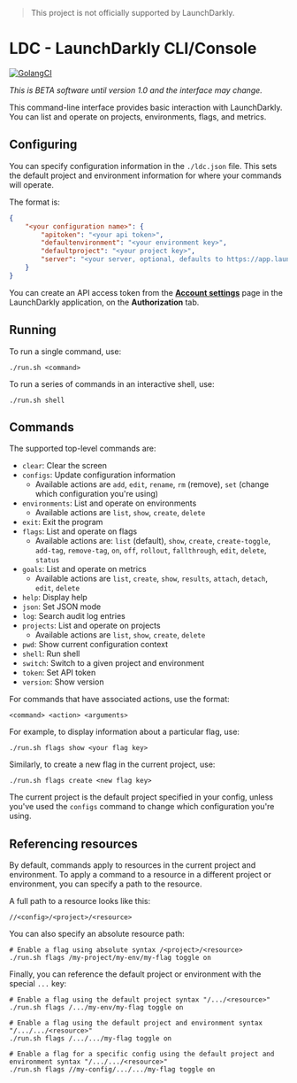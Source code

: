 > This project is not officially supported by LaunchDarkly.

# LDC - LaunchDarkly CLI/Console

[![GolangCI](https://golangci.com/badges/github.com/golangci/golangci-lint.svg)](https://golangci.com)

*This is BETA software until version 1.0 and the interface may change.*

This command-line interface provides basic interaction with LaunchDarkly. You can list and operate on projects, environments, flags, and metrics.

## Configuring

You can specify configuration information in the `./ldc.json` file. This sets the default project and environment information for where your commands will operate.

The format is:

```json
{
    "<your configuration name>": {
        "apitoken": "<your api token>",
        "defaultenvironment": "<your environment key>",
        "defaultproject": "<your project key>",
        "server": "<your server, optional, defaults to https://app.launchdarkly.com>"
    }
}
```

You can create an API access token from the [**Account settings**](https://app.launchdarkly.com/settings) page in the LaunchDarkly application, on the **Authorization** tab.

## Running

To run a single command, use:

```
./run.sh <command>
```

To run a series of commands in an interactive shell, use:

```
./run.sh shell
```

## Commands

The supported top-level commands are:

* `clear`: Clear the screen
* `configs`: Update configuration information
  * Available actions are `add`, `edit`, `rename`, `rm` (remove), `set` (change which configuration you're using)
* `environments`: List and operate on environments
  * Available actions are `list`, `show`, `create`, `delete`
* `exit`: Exit the program
* `flags`: List and operate on flags
  * Available actions are: `list` (default), `show`, `create`, `create-toggle`, `add-tag`, `remove-tag`, `on`, `off`, `rollout`, `fallthrough`, `edit`, `delete`, `status`
* `goals`: List and operate on metrics
  * Available actions are `list`, `create`, `show`, `results`, `attach`, `detach`, `edit`, `delete`
* `help`: Display help
* `json`: Set JSON mode
* `log`: Search audit log entries
* `projects`: List and operate on projects
  * Available actions are `list`, `show`, `create`, `delete`
* `pwd`: Show current configuration context
* `shell`: Run shell
* `switch`: Switch to a given project and environment
* `token`: Set API token
* `version`: Show version

For commands that have associated actions, use the format:

```
<command> <action> <arguments>
```

For example, to display information about a particular flag, use:

```
./run.sh flags show <your flag key>
```

Similarly, to create a new flag in the current project, use:

```
./run.sh flags create <new flag key>
```

The current project is the default project specified in your config, unless you've used the `configs` command to change which configuration you're using.

## Referencing resources

By default, commands apply to resources in the current project and environment. To apply a command to a resource in a different project or environment, you can specify a path to the resource.

A full path to a resource looks like this:

```
//<config>/<project>/<resource>
```

You can also specify an absolute resource path:

```
# Enable a flag using absolute syntax /<project>/<resource>
./run.sh flags /my-project/my-env/my-flag toggle on
```

Finally, you can reference the default project or environment with the special `...` key:

```
# Enable a flag using the default project syntax "/.../<resource>"
./run.sh flags /.../my-env/my-flag toggle on

# Enable a flag using the default project and environment syntax "/.../.../<resource>"
./run.sh flags /.../.../my-flag toggle on

# Enable a flag for a specific config using the default project and environment syntax "/.../.../<resource>"
./run.sh flags //my-config/.../.../my-flag toggle on
```
